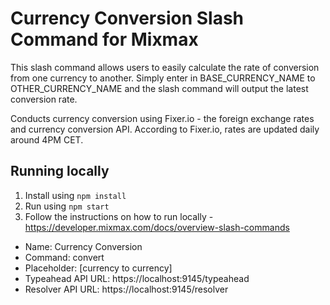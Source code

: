 # Currency Conversion Slash Command for Mixmax

This slash command allows users to easily calculate the rate of conversion from one currency to another. Simply enter in BASE_CURRENCY_NAME to OTHER_CURRENCY_NAME and the slash command will output the latest conversion rate.

Conducts currency conversion using Fixer.io - the foreign exchange rates and currency conversion API. According to Fixer.io, rates are updated daily around 4PM CET.

## Running locally

1. Install using `npm install`
2. Run using `npm start`
3. Follow the instructions on how to run locally - https://developer.mixmax.com/docs/overview-slash-commands
- Name: Currency Conversion
- Command: convert
- Placeholder: [currency to currency]
- Typeahead API URL: https://localhost:9145/typeahead
- Resolver API URL: https://localhost:9145/resolver
